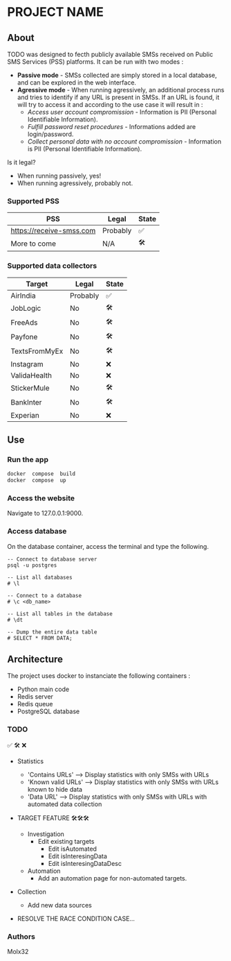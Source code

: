 
 # PROJECT NAME

## About
TODO was designed to fecth publicly available SMSs received on Public SMS Services (PSS) platforms. It can be run with two modes : 
- **Passive mode** - SMSs collected are simply stored in a local database, and can be explored in the web interface. 
- **Agressive mode** - When running agressively, an additional process runs and tries to identify if any URL is present in SMSs. If an URL is found, it will try to access it and according to the use case it will result in :
  -  *Access user account compromission* - Information is  PII (Personal Identifiable Information).
  - *Fulfill password reset procedures* - Informations added are login/password.
  - *Collect personal data with no account compromission* - Information is  PII (Personal Identifiable Information).

Is it legal?
- When running passively, yes!
- When running agressively, probably not.

### Supported PSS

| PSS                      | Legal    | State |  
|--------------------------|----------|-------|
| https://receive-smss.com | Probably |  ✅   |
| More to come             |   N/A    | 🛠️    |

### Supported data collectors
| Target        | Legal    | State |  
|---------------|----------|-------|
| AirIndia      | Probably |  ✅   |
| JobLogic      | No       |  🛠️   |
| FreeAds       | No       |  🛠️   |
| Payfone       | No       |  🛠️   |
| TextsFromMyEx | No       |  🛠️   |
| Instagram     | No       |  ❌   |
| ValidaHealth  | No       |  ❌   |
| StickerMule   | No       |  🛠️   |
| BankInter     | No       |  🛠️   |
| Experian      | No       |  ❌   |

  

## Use

### Run the app
```bash
docker  compose  build
docker  compose  up
```
### Access the website
Navigate to 127.0.0.1:9000.

### Access database
On the database container, access the terminal and type the following.
```
-- Connect to database server
psql -u postgres 

-- List all databases
# \l

-- Connect to a database
# \c <db_name>

-- List all tables in the database
# \dt

-- Dump the entire data table
# SELECT * FROM DATA;
```

## Architecture

The project uses docker to instanciate the following containers :

- Python main code
- Redis server
- Redis queue
- PostgreSQL database


### TODO
✅
🛠️
❌

- Statistics
    - 'Contains URLs'     --> Display statistics with only SMSs with URLs
    - 'Known valid URLs'  --> Display statistics with only SMSs with URLs known to hide data
    - 'Data URL'          --> Display statistics with only SMSs with URLs with automated data collection
- TARGET FEATURE 🛠️🛠️🛠️
  - Investigation
    - Edit existing targets
      - Edit isAutomated
      - Edit isInteresingData
      - Edit isInteresingDataDesc
  - Automation
    - Add an automation page for non-automated targets.
	  
- Collection
  - Add new data sources
- RESOLVE THE RACE CONDITION CASE...

### Authors
Molx32